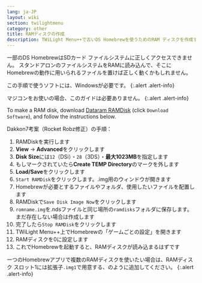 ```yaml
---
lang: ja-JP
layout: wiki
section: twilightmenu
category: other
title: RAMディスクの作成
description: TWiLight Menu++で古いDS Homebrewを使うためのRAM ディスクを作成する方法
---
```


一部のDS HomebrewはSDカード ファイルシステムに正しくアクセスできません。 スタンドアロンのファイルシステムをRAMに読み込んで、そこにHomebrewの動作に用いられるファイルを置けば正しく動くかもしれません。

この手順で使うソフトには、Windowsが必要です。
{:.alert .alert-info}

マジコンをお使いの場合、このガイドは必要ありません。
{:.alert .alert-info}

To make a RAM disk, download [Dataram RAMDisk](https://web.archive.org/web/20240923165935/https://memory.dataram.com/products-and-services/software/ramdisk#freeware) (click `Download Software`), and follow the instructions below.

Dakkon7考案（Rocket Robz修正）の手順：

1. RAMDiskを実行します
1. **View** -> **Advanced**をクリックします
1. **Disk Size**には`12`（DSi）・`28`（3DS）・**最大1023MB**を指定します
1. もしマークされていたら**Create TEMP Directory**のマークを外します
1. **Load/Save**をクリックします
1. `Start RAMDisk`をクリックします。.img用のウィンドウが開きます
1. Homebrewが必要とするファイルやフォルダ、使用したいファイルを配置します
1. RAMDiskで`Save Disk Image Now`をクリックします
1. `romname.img`を.ndsファイルと同じ場所の`ramdisks`フォルダに保存します。 まだ存在しない場合は作成します
1. 完了したら`Stop RAMDisk`をクリックします
1. TWiLight Menu++上でHomebrewの「ゲームごとの設定」を開きます
1. RAMディスクを0に設定します
1. これでHomebrewを起動すると、RAMディスクが読み込まるはずです

一つのHomebrewアプリで複数のRAMディスクを使いたい場合は、RAMディスク スロット1には拡張子`.img1`で用意する、のように追加してください。
{:.alert .alert-info}
